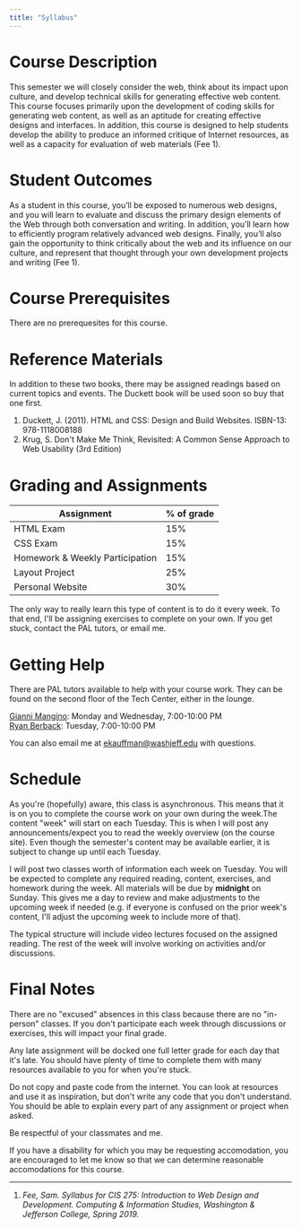 ```yaml
---
title: "Syllabus"
---
```


# Course Description
This semester we will closely consider the web, think about its impact upon culture, and develop technical skills for generating effective web content. This course focuses primarily upon the development of coding skills for generating web content, as well as an aptitude for creating effective designs and interfaces. In addition, this course is designed to help students develop the ability to produce an informed critique of Internet resources, as well as a capacity for evaluation of web materials (Fee 1).

# Student Outcomes
As a student in this course, you’ll be exposed to numerous web designs, and you will learn to evaluate and discuss the primary design elements of the Web through both conversation and writing. In addition, you’ll learn how to efficiently program relatively advanced web designs. Finally, you’ll also gain the opportunity to think critically about the web and its influence on our culture, and represent that thought through your own development projects and writing (Fee 1).

# Course Prerequisites
There are no prerequesites for this course.

# Reference Materials
In addition to these two books, there may be assigned readings based on current topics and events. The Duckett book will be used soon so buy that one first.

1. Duckett, J. (2011). HTML and CSS: Design and Build Websites. ISBN-13: 978-1118008188
1. Krug, S. Don't Make Me Think, Revisited: A Common Sense Approach to Web Usability (3rd Edition)

# Grading and Assignments
| Assignment | % of grade |
| ----- | ----- |
| HTML Exam | 15% |
| CSS Exam | 15% |
| Homework & Weekly Participation | 15% |
| Layout Project | 25% |
| Personal Website | 30% | 

The only way to really learn this type of content is to do it every week. To that end, I'll be assigning exercises to complete on your own. If you get stuck, contact the PAL tutors, or email me.

# Getting Help
There are PAL tutors available to help with your course work. They can be found on the second floor of the Tech Center, either in the lounge.

<a href="mailto:manginogf@washjeff.edu">Gianni Mangino</a>: Monday and Wednesday, 7:00-10:00 PM <br/>
<a href="mailto:berbackrj@washjeff.edu">Ryan Berback</a>: Tuesday, 7:00-10:00 PM

You can also email me at <a href="mailto:ekauffman@washjeff.edu">ekauffman@washjeff.edu</a> with questions.

# Schedule
As you're (hopefully) aware, this class is asynchronous. This means that it is on you to complete the course work on your own during the week.The content "week" will start on each Tuesday. This is when I will post any announcements/expect you to read the weekly overview (on the course site). Even though the semester's content may be available earlier, it is subject to change up until each Tuesday.

I will post two classes worth of information each week on Tuesday. You will be expected to complete any required reading, content, exercises, and homework during the week. All materials will be due by **midnight** on Sunday. This gives me a day to review and make adjustments to the upcoming week if needed (e.g. if everyone is confused on the prior week's content, I'll adjust the upcoming week to include more of that).

The typical structure will include video lectures focused on the assigned reading. The rest of the week will involve working on activities and/or discussions.

<!-- | Date | Topic | Assignment Due |
| ----------- | ------- | ---------------- |
| January 23  | [Course Intro](/teaching/cis-275/intro) | |
| January 28  | [The World Wide Web](/teaching/cis-275/the-web) | Test your lab access |
| January 30  | [Document Structure and &amp; Tags](/teaching/cis-275/document-structure-and-tags) | Duckett, Introduction &amp; Chps. 1-3 |
| February 4  | [Links &amp; Images](/teaching/cis-275/links-and-images) | Duckett, Chps. 4-5, Complete Homework 1 |
| February 6  | [Tables, Troubleshooting](/teaching/cis-275/troubleshooting-and-tables) | Duckett, Chp. 6 |
| February 11 | [Forms](/teaching/cis-275/forms) | Duckett, Chp. 7, Complete Homework 2 |
| February 13 | [Extra Markup, Exam Review](/teaching/cis-275/additional-markup-and-review) | Duckett, Chp. 8 |
| February 18 | [Exam 1: HTML](/teaching/cis-275/exam-1) | |
| February 20 | [Design Basics](/teaching/cis-275/design-basics) | Complete Homework 3 |
| February 25 | [CSS Introduction](/teaching/cis-275/css-intro) | Duckett, Chps. 10-12 |
| February 27 | [Advanced CSS](/teaching/cis-275/advanced-css) | Duckett, Chps. 13-15 |
| March 3     | [HTML5 Structural Elements and Exam Review](/teaching/cis-275/styling-html-content) | Complete Homework 4 |
| March 5     | Exam 2: CSS | |
| March 10    | Spring Break | |
| March 12    | Spring Break | |
| March 17    | Spring Break | |
| March 19    | Spring Break | |
| March 24    | [More on Site Design](/teaching/cis-275/site-design) | Duckett, Chp. 15 & 17 |
| March 26    | [CSS Layouts 1: Floats](/teaching/cis-275/float-layouts) | Read **All About Floats** |
| March 31    | [CSS Layouts 2: Flex](/teaching/cis-275/flex-layouts) | |
| April 2     | [Layout Lab](/teaching/cis-275/layout-lab) | |
| April 7     | [More Advanced CSS and Project Day](/teaching/cis-275/css-tricks) | |
| April 9     | [Web Development Planning and Process](/teaching/cis-275/web-dev-planning) | Duckett, Chp. 18, Layout Project Due on the 12th |
| April 14    | [Site Design Issues](/teaching/cis-275/site-design-issues) | Krug, Chps. 1-7 |
| April 16    | [Personal Sites](/teaching/cis-275/personal-sites) | |
| April 21    | [Intro to Responsive Web Design, RWD: Grids](/teaching/cis-275/rwd-intro) | |
| April 23    | [RWD: Media and Images, Media Queries](/teaching/cis-275/responsive-web-design-2) | |
| April 28    | [RWD: Flows](/teaching/cis-275/responsive-layouts) | |
| April 30    | [Partner Usability Study](/teaching/cis-275/usability-study) |  Complete Homework 6, Krug, Chps. 9-10 |
| May 5       | [Bringing it all Together](/teaching/cis-275/bringing-it-all-together) | Krug, Chps. 11-12 |

This schedule is subject to change throughout the semester. See the <a target="_blank" href="https://www.washjeff.edu/academics/our-support/college-calendar/">Academic Calendar</a> for more. -->

# Final Notes
There are no "excused" absences in this class because there are no "in-person" classes. If you don't participate each week through discussions or exercises, this will impact your final grade.

Any late assignment will be docked one full letter grade for each day that it's late. You should have plenty of time to complete them with many resources available to you for when you're stuck.

Do not copy and paste code from the internet. You can look at resources and use it as inspiration, but don't write any code that you don't understand. You should be able to explain every part of any assignment or project when asked.

Be respectful of your classmates and me.

If you have a disability for which you may be requesting accomodation, you are encouraged to let me know so that we can determine reasonable accomodations for this course.

-------------
1. <p id="feecite" style="font-style:italic">Fee, Sam. Syllabus for CIS 275: Introduction to Web Design and Development. Computing & Information Studies, Washington & Jefferson College, Spring 2019.</p>
